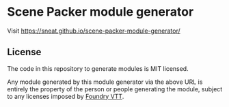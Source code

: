 # Scene Packer module generator

Visit https://sneat.github.io/scene-packer-module-generator/

## License

The code in this repository to generate modules is MIT licensed.

Any module generated by this module generator via the above URL is entirely the property of the person or people generating the module, subject to any licenses imposed by [Foundry VTT](https://foundryvtt.com/article/license/).
